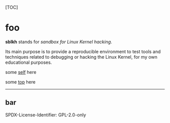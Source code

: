 [TOC]

# foo

**sblkh** stands for *sandbox for Linux Kernel hacking*.

Its main purpose is to provide a reproducible environment to test tools and
techniques related to debugging or hacking the Linux Kernel, for my own
educational purposes.

some [self](package/example-driver/README.md) here

some [top](../../README.md) here

------

## bar

SPDX-License-Identifier: GPL-2.0-only

